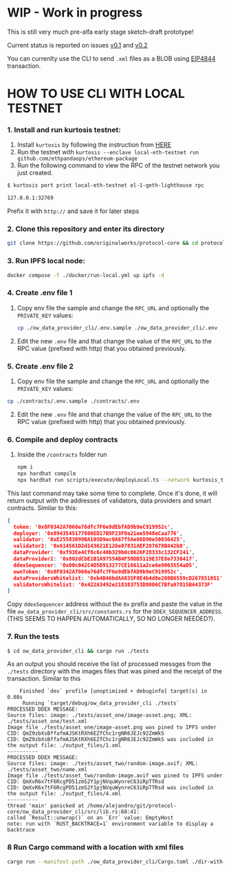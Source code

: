 # WIP - Work in progress

This is still very much pre-alfa early stage sketch-draft prototype!

Current status is reported on issues [v0.1](https://github.com/originalworks/protocol/issues/73) and [v0.2](https://github.com/originalworks/protocol/issues/74)

You can currenlty use the CLI to send `.xml` files as a BLOB using [EIP4844](https://www.eip4844.com/) transaction.

# HOW TO USE CLI WITH LOCAL TESTNET

### 1. Install and run kurtosis testnet:

1. Install `kurtosis` by following the instruction from [HERE](https://docs.kurtosis.com/install)
2. Run the testnet with `kurtosis --enclave local-eth-testnet run github.com/ethpandaops/ethereum-package`
3. Run the following command to view the RPC of the testnet network you just created.

```bash
$ kurtosis port print local-eth-testnet el-1-geth-lighthouse rpc

127.0.0.1:32769
```
Prefix it with `http://` and save it for later steps

### 2. Clone this repository and enter its directory

```bash
git clone https://github.com/originalworks/protocol-core && cd protocol-core
```

### 3. Run IPFS local node:

```bash
docker compose -f ./docker/run-local.yml up ipfs -d
```

### 4. Create .env file 1

1. Copy env file the sample and change the `RPC_URL` and optionally the `PRIVATE_KEY` values:
   ```bash
   cp ./ow_data_provider_cli/.env.sample ./ow_data_provider_cli/.env
   ```
2. Edit the new `.env` file and that change the value of the `RPC_URL` to the RPC value (prefixed with http) that you obtained previously.

### 5. Create .env file 2

1. Copy env file the sample and change the `RPC_URL` and optionally the `PRIVATE_KEY` values:

```bash
cp ./contracts/.env.sample ./contracts/.env
```

2. Edit the new `.env` file and that change the value of the `RPC_URL` to the RPC value (prefixed with http) that you obtained previously.

### 6. Compile and deploy contracts

1. Inside the `/contracts` folder run
   ```bash
   npm i
   npx hardhat compile
   npx hardhat run scripts/execute/deployLocal.ts --network kurtosis_testnet
   ```
This last command may take some time to complete. Once it's done, it will return output with the addresses of validators, data providers and smart contracts. Similar to this:

```json
{
  token: '0x8F0342A7060e76dfc7F6e9dEbfAD9b9eC919952c',
  deployer: '0x8943545177806ED17B9F23F0a21ee5948eCaa776',
  validator: '0xE25583099BA105D9ec0A67f5Ae86D90e50036425',
  validator2: '0x614561D2d143621E126e87831AEF287678B442b8',
  dataProvider: '0xf93Ee4Cf8c6c40b329b0c0626F28333c132CF241',
  dataProvider2: '0x802dCbE1B1A97554B4F50DB5119E37E8e7336417',
  ddexSequencer: '0x00c042C4D5D913277CE16611a2ce6e9003554aD5',
  ownToken: '0x8F0342A7060e76dfc7F6e9dEbfAD9b9eC919952c',
  dataProvidersWhitelist: '0xb4B46bdAA835F8E4b4d8e208B6559cD267851051',
  validatorsWhitelist: '0x422A3492e218383753D8006C7Bfa97815B44373F'
}
```

Copy `ddexSequencer` address without the `0x` prefix and paste the value in the file `ow_data_provider_cli/src/constants.rs` for the `DDEX_SEQUENCER_ADDRESS`. (THIS SEEMS TO HAPPEN AUTOMATICALLY, SO NO LONGER NEEDED?).


### 7. Run the tests

```bash
$ cd ow_data_provider_cli && cargo run ./tests
```

As an output you should receive the list of processed messges from the `./tests` directory with the images files that was pined and the receipt of the transaction. Similar to this

```
    Finished `dev` profile [unoptimized + debuginfo] target(s) in 0.08s
     Running `target/debug/ow_data_provider_cli ./tests`
PROCESSED DDEX MESSAGE:
Source files: image: ./tests/asset_one/image-asset.png; XML: ./tests/asset_one/test.xml
Image file ./tests/asset_one/image-asset.png was pined to IPFS under CID: QmZ9zbXsBffafmAJSKtRXh6EZfChc1rgNR6JEJc92ZmWkS
CID: QmZ9zbXsBffafmAJSKtRXh6EZfChc1rgNR6JEJc92ZmWkS was included in the output file: ./output_files/1.xml
----------
PROCESSED DDEX MESSAGE:
Source files: image: ./tests/asset_two/random-image.avif; XML: ./tests/asset_two/name.xml
Image file ./tests/asset_two/random-image.avif was pined to IPFS under CID: QmXvR6x7tF6RcgPD51zmS2Y1pjNVquWynreC63iRpTTRsd
CID: QmXvR6x7tF6RcgPD51zmS2Y1pjNVquWynreC63iRpTTRsd was included in the output file: ./output_files/4.xml
----------
thread 'main' panicked at /home/alejandro/git/protocol-core/ow_data_provider_cli/src/lib.rs:68:41:
called `Result::unwrap()` on an `Err` value: EmptyHost
note: run with `RUST_BACKTRACE=1` environment variable to display a backtrace
```

### 8 Run Cargo command with a location with xml files

```bash
cargo run --manifest-path ./ow_data_provider_cli/Cargo.toml ./dir-with-xml-files
```